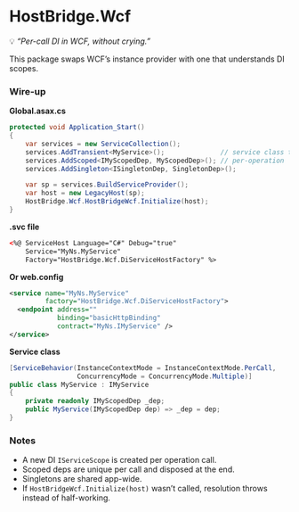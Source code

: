 ﻿# HostBridge.Wcf

💡 *“Per-call DI in WCF, without crying.”*

This package swaps WCF’s instance provider with one that understands DI scopes.

### Wire-up

**Global.asax.cs**

```csharp
protected void Application_Start()
{
    var services = new ServiceCollection();
    services.AddTransient<MyService>();              // service class transient
    services.AddScoped<IMyScopedDep, MyScopedDep>(); // per-operation
    services.AddSingleton<ISingletonDep, SingletonDep>();

    var sp = services.BuildServiceProvider();
    var host = new LegacyHost(sp);
    HostBridge.Wcf.HostBridgeWcf.Initialize(host);
}
```

**.svc file**

```aspx
<%@ ServiceHost Language="C#" Debug="true"
    Service="MyNs.MyService"
    Factory="HostBridge.Wcf.DiServiceHostFactory" %>
```

**Or web.config**

```xml
<service name="MyNs.MyService"
         factory="HostBridge.Wcf.DiServiceHostFactory">
  <endpoint address=""
            binding="basicHttpBinding"
            contract="MyNs.IMyService" />
</service>
```

**Service class**

```csharp
[ServiceBehavior(InstanceContextMode = InstanceContextMode.PerCall,
                 ConcurrencyMode = ConcurrencyMode.Multiple)]
public class MyService : IMyService
{
    private readonly IMyScopedDep _dep;
    public MyService(IMyScopedDep dep) => _dep = dep;
}
```

### Notes

* A new DI `IServiceScope` is created per operation call.
* Scoped deps are unique per call and disposed at the end.
* Singletons are shared app-wide.
* If `HostBridgeWcf.Initialize(host)` wasn’t called, resolution throws instead of half-working.
